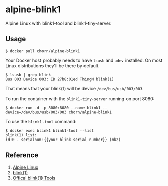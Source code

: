 # alpine-blink1

Alpine Linux with blink1-tool and blink1-tiny-server.

## Usage

```
$ docker pull chorn/alpine-blink1
```

Your Docker host probably needs to have `lsusb` and `udev` installed. On most Linux distributions they'll be there by default.

```
$ lsusb | grep blink
Bus 003 Device 003: ID 27b8:01ed ThingM blink(1)
```

That means that your blink(1) will be device `/dev/bus/usb/003/003`.

To run the container with the `blink1-tiny-server` running on port 8080:

```
$ docker run -d -p 8080:8080 --name blink1 --device=/dev/bus/usb/003/003 chorn/alpine-blink1
```

To use the `blink1-tool` command:

```
$ docker exec blink1 blink1-tool --list
blink(1) list:
id:0 - serialnum:{{your blink serial number}} (mk2)
```


## Reference

1. [Alpine Linux](http://alpinelinux.org)
2. [blink(1)](blink1.thingm.com)
3. [Offical blink(1) Tools](https://github.com/todbot/blink1-tool)